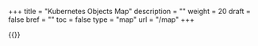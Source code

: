 +++
title = "Kubernetes Objects Map"
description = ""
weight = 20
draft = false
bref = ""
toc = false
type = "map"
url = "/map"
+++

{{<genmap>}}
